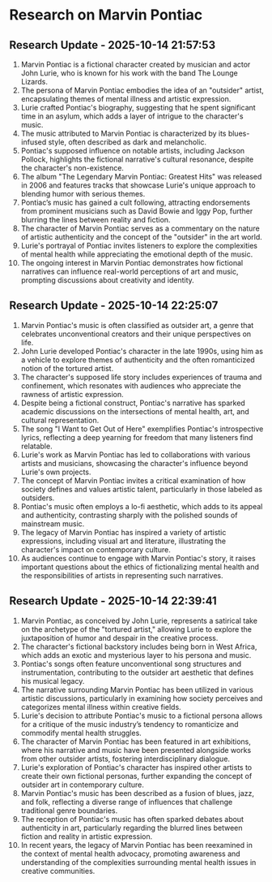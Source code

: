# Research on Marvin Pontiac


## Research Update - 2025-10-14 21:57:53
1. Marvin Pontiac is a fictional character created by musician and actor John Lurie, who is known for his work with the band The Lounge Lizards.  
2. The persona of Marvin Pontiac embodies the idea of an "outsider" artist, encapsulating themes of mental illness and artistic expression.  
3. Lurie crafted Pontiac's biography, suggesting that he spent significant time in an asylum, which adds a layer of intrigue to the character's music.  
4. The music attributed to Marvin Pontiac is characterized by its blues-infused style, often described as dark and melancholic.  
5. Pontiac's supposed influence on notable artists, including Jackson Pollock, highlights the fictional narrative's cultural resonance, despite the character's non-existence.  
6. The album "The Legendary Marvin Pontiac: Greatest Hits" was released in 2006 and features tracks that showcase Lurie's unique approach to blending humor with serious themes.  
7. Pontiac’s music has gained a cult following, attracting endorsements from prominent musicians such as David Bowie and Iggy Pop, further blurring the lines between reality and fiction.  
8. The character of Marvin Pontiac serves as a commentary on the nature of artistic authenticity and the concept of the "outsider" in the art world.  
9. Lurie's portrayal of Pontiac invites listeners to explore the complexities of mental health while appreciating the emotional depth of the music.  
10. The ongoing interest in Marvin Pontiac demonstrates how fictional narratives can influence real-world perceptions of art and music, prompting discussions about creativity and identity.  

## Research Update - 2025-10-14 22:25:07
1. Marvin Pontiac's music is often classified as outsider art, a genre that celebrates unconventional creators and their unique perspectives on life.  
2. John Lurie developed Pontiac's character in the late 1990s, using him as a vehicle to explore themes of authenticity and the often romanticized notion of the tortured artist.  
3. The character's supposed life story includes experiences of trauma and confinement, which resonates with audiences who appreciate the rawness of artistic expression.  
4. Despite being a fictional construct, Pontiac's narrative has sparked academic discussions on the intersections of mental health, art, and cultural representation.  
5. The song "I Want to Get Out of Here" exemplifies Pontiac's introspective lyrics, reflecting a deep yearning for freedom that many listeners find relatable.  
6. Lurie's work as Marvin Pontiac has led to collaborations with various artists and musicians, showcasing the character's influence beyond Lurie's own projects.  
7. The concept of Marvin Pontiac invites a critical examination of how society defines and values artistic talent, particularly in those labeled as outsiders.  
8. Pontiac's music often employs a lo-fi aesthetic, which adds to its appeal and authenticity, contrasting sharply with the polished sounds of mainstream music.  
9. The legacy of Marvin Pontiac has inspired a variety of artistic expressions, including visual art and literature, illustrating the character's impact on contemporary culture.  
10. As audiences continue to engage with Marvin Pontiac's story, it raises important questions about the ethics of fictionalizing mental health and the responsibilities of artists in representing such narratives.  


## Research Update - 2025-10-14 22:39:41
1. Marvin Pontiac, as conceived by John Lurie, represents a satirical take on the archetype of the "tortured artist," allowing Lurie to explore the juxtaposition of humor and despair in the creative process.  
2. The character's fictional backstory includes being born in West Africa, which adds an exotic and mysterious layer to his persona and music.  
3. Pontiac's songs often feature unconventional song structures and instrumentation, contributing to the outsider art aesthetic that defines his musical legacy.  
4. The narrative surrounding Marvin Pontiac has been utilized in various artistic discussions, particularly in examining how society perceives and categorizes mental illness within creative fields.  
5. Lurie's decision to attribute Pontiac's music to a fictional persona allows for a critique of the music industry’s tendency to romanticize and commodify mental health struggles.  
6. The character of Marvin Pontiac has been featured in art exhibitions, where his narrative and music have been presented alongside works from other outsider artists, fostering interdisciplinary dialogue.  
7. Lurie's exploration of Pontiac's character has inspired other artists to create their own fictional personas, further expanding the concept of outsider art in contemporary culture.  
8. Marvin Pontiac's music has been described as a fusion of blues, jazz, and folk, reflecting a diverse range of influences that challenge traditional genre boundaries.  
9. The reception of Pontiac's music has often sparked debates about authenticity in art, particularly regarding the blurred lines between fiction and reality in artistic expression.  
10. In recent years, the legacy of Marvin Pontiac has been reexamined in the context of mental health advocacy, promoting awareness and understanding of the complexities surrounding mental health issues in creative communities.  